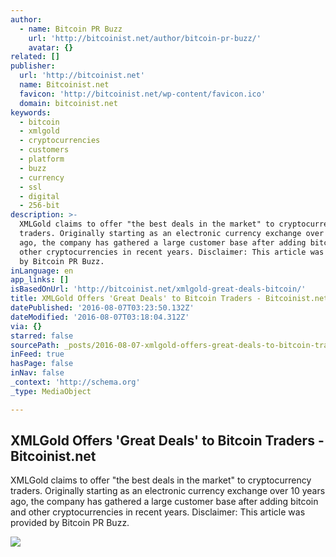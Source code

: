 ```yaml
---
author:
  - name: Bitcoin PR Buzz
    url: 'http://bitcoinist.net/author/bitcoin-pr-buzz/'
    avatar: {}
related: []
publisher:
  url: 'http://bitcoinist.net'
  name: Bitcoinist.net
  favicon: 'http://bitcoinist.net/wp-content/favicon.ico'
  domain: bitcoinist.net
keywords:
  - bitcoin
  - xmlgold
  - cryptocurrencies
  - customers
  - platform
  - buzz
  - currency
  - ssl
  - digital
  - 256-bit
description: >-
  XMLGold claims to offer "the best deals in the market" to cryptocurrency
  traders. Originally starting as an electronic currency exchange over 10 years
  ago, the company has gathered a large customer base after adding bitcoin and
  other cryptocurrencies in recent years. Disclaimer: This article was provided
  by Bitcoin PR Buzz.
inLanguage: en
app_links: []
isBasedOnUrl: 'http://bitcoinist.net/xmlgold-great-deals-bitcoin/'
title: XMLGold Offers 'Great Deals' to Bitcoin Traders - Bitcoinist.net
datePublished: '2016-08-07T03:23:50.132Z'
dateModified: '2016-08-07T03:18:04.312Z'
via: {}
starred: false
sourcePath: _posts/2016-08-07-xmlgold-offers-great-deals-to-bitcoin-traders-bitcoinist.md
inFeed: true
hasPage: false
inNav: false
_context: 'http://schema.org'
_type: MediaObject

---
```

<article style=""><h1>XMLGold Offers 'Great Deals' to Bitcoin Traders - Bitcoinist.net</h1><p>XMLGold claims to offer "the best deals in the market" to cryptocurrency traders. Originally starting as an electronic currency exchange over 10 years ago, the company has gathered a large customer base after adding bitcoin and other cryptocurrencies in recent years. Disclaimer: This article was provided by Bitcoin PR Buzz.</p><img src="http://bitcoinist.net/wp-content/uploads/2016/05/xmlgold-PR-Buzz-cover-1.jpg" /></article>